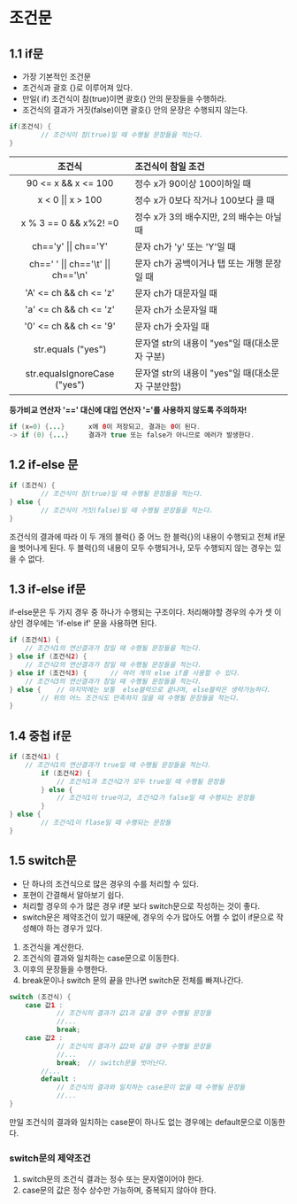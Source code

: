 # 조건문

## 1.1 if문

- 가장 기본적인 조건문
- 조건식과 괄호 {}로 이루어져 있다.
- 만일( if) 조건식이 참(true)이면 괄호{} 안의 문장들을 수행하라.
- 조건식의 결과가 거짓(false)이면 괄호{} 안의 문장은 수행되지 않는다.

```java
if(조건식) {
		// 조건식이 참(true)일 때 수행될 문장들을 적는다.
}
```

|               조건식                | 조건식이 참일 조건                                |
| :---------------------------------: | :------------------------------------------------ |
|         90 <= x && x <= 100         | 정수 x가 90이상 100이하일 때                      |
|         x < 0 \|\| x > 100          | 정수 x가 0보다 작거나 100보다 클 때               |
|        x % 3 == 0 && x%2! =0        | 정수 x가 3의 배수지만, 2의 배수는 아닐 때         |
|        ch=='y' \|\| ch=='Y'         | 문자  ch가 'y' 또는 'Y'일 때                      |
| ch==' ' \|\| ch=='\t' \|\| ch=='\n' | 문자 ch가 공백이거나 탭 또는 개행 문장일 때       |
|       'A' <= ch && ch <= 'z'        | 문자 ch가 대문자일 때                             |
|       'a' <= ch && ch <= 'z'        | 문자 ch가 소문자일 때                             |
|       '0' <= ch && ch <= '9'        | 문자 ch가 숫자일 때                               |
|         str.equals ("yes")          | 문자열 str의 내용이 "yes"일 때(대소문자 구분)     |
|    str.equalsIgnoreCase ("yes")     | 문자열 str의 내용이 "yes"일 때(대소문자 구분안함) |



**등가비교 연산자 '==' 대신에 대입 연산자 '='를 사용하지 않도록 주의하자!**

```java
if (x=0) {...}		x에 0이 저장되고, 결과는 0이 된다.
-> if (0) {...} 	결과가 true 또는 false가 아니므로 에러가 발생한다.
```



## 1.2 if-else 문

```java
if (조건식) {
    	// 조건식이 참(true)일 때 수행될 문장들을 적는다.
} else {
    	// 조건식이 거짓(false)일 때 수행될 문장들을 적는다.
}
```

조건식의 결과에 따라 이 두 개의 블럭{} 중 어느 한 블럭{}의 내용이 수행되고 전체 if문을 벗어나게 된다.
두 블럭{}의 내용이 모두 수행되거나, 모두 수행되지 않는 경우는 있을 수 없다.



## 1.3 if-else if문

if-else문은 두 가지 경우 중 하나가 수행되는 구조이다.
처리해야할 경우의 수가 셋 이상인 경우에는 'if-else if' 문을 사용하면 된다.

```java
if (조건식1) {
    // 조건식1의 연산결과가 참일 때 수행될 문장들을 적는다.
} else if (조건식2) {
    // 조건식2의 연산결과가 참일 때 수행될 문장들을 적는다.
} else if (조건식3) {		// 여러 개의 else if를 사용할 수 있다.
    // 조건식3의 연산결과가 참일 때 수행될 문장들을 적는다.
} else {	// 마지막에는 보통  else블럭으로 끝나며, else블럭은 생략가능하다.
		// 위의 어느 조건식도 만족하지 않을 때 수행될 문장들을 적는다.
}
```



## 1.4 중첩 if문

```java
if (조건식1) {
    // 조건식1의 연산결과가 true일 때 수행될 문장들을 적는다.
    	if (조건식2) {
            // 조건식1과 조건식2가 모두 true일 때 수행될 문장들
        } else {
            // 조건식1이 true이고, 조건식2가 false일 때 수행되는 문장들
        }
} else {
    	// 조건식1이 flase일 때 수행되는 문장들
}
```



## 1.5 switch문

- 단 하나의 조건식으로 많은 경우의 수를 처리할 수 있다.
- 포현이 간결해서 알아보기 쉽다.
- 처리할 경우의 수가 많은 경우 if문 보다 switch문으로 작성하는 것이 좋다.
- switch문은 제약조건이 있기 때문에, 경우의 수가 많아도 어쩔 수 없이 if문으로 작성해야 하는 경우가 있다.

1. 조건식을 계산한다.
2. 조건식의 결과와 일치하는 case문으로 이동한다.
3. 이후의 문장들을 수행한다.
4. break문이나 switch 문의 끝을 만나면 switch문 전체를 빠져나간다.

```java
switch (조건식) {
    case 값1 :
        	// 조건식의 결과가 값1과 같을 경우 수행될 문장들
        	//...
        	break;
    case 값2 :
        	// 조건식의 결과가 값2와 같을 경우 수행될 문장들
        	//...
        	break;	// switch문을 벗어난다.
        //...
        default :
        	// 조건식의 결과와 일치하는 case문이 없을 때 수행될 문장들
        	//...
}
```

만일 조건식의 결과와 일치하는 case문이 하나도 없는 경우에는 default문으로 이동한다.

### switch문의 제약조건

1. switch문의 조건식 결과는 정수 또는 문자열이어야 한다.
2. case문의 값은 정수 상수만 가능하며, 중복되지 않아야 한다.



